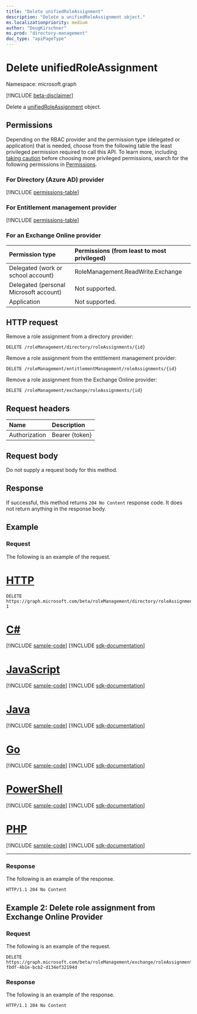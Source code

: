 ```yaml
---
title: "Delete unifiedRoleAssignment"
description: "Delete a unifiedRoleAssignment object."
ms.localizationpriority: medium
author: "DougKirschner"
ms.prod: "directory-management"
doc_type: "apiPageType"
---
```


# Delete unifiedRoleAssignment

Namespace: microsoft.graph

[!INCLUDE [beta-disclaimer](../../includes/beta-disclaimer.md)]

Delete a [unifiedRoleAssignment](../resources/unifiedRoleAssignment.md) object.

## Permissions

Depending on the RBAC provider and the permission type (delegated or application) that is needed, choose from the following table the least privileged permission required to call this API. To learn more, including [taking caution](/graph/auth/auth-concepts#best-practices-for-requesting-permissions) before choosing more privileged permissions, search for the following permissions in [Permissions](/graph/permissions-reference).

### For Directory (Azure AD) provider

<!-- { "blockType": "permissions", "name": "unifiedroleassignment_delete" } -->
[!INCLUDE [permissions-table](../includes/permissions/unifiedroleassignment-delete-permissions.md)]

### For Entitlement management provider

<!-- { "blockType": "permissions", "name": "unifiedroleassignment_delete_2" } -->
[!INCLUDE [permissions-table](../includes/permissions/unifiedroleassignment-delete-2-permissions.md)]

### For an Exchange Online provider

|Permission type      | Permissions (from least to most privileged)              |
|:--------------------|:---------------------------------------------------------|
|Delegated (work or school account) |  RoleManagement.ReadWrite.Exchange   |
|Delegated (personal Microsoft account) | Not supported.    |
|Application | Not supported. |

## HTTP request

Remove a role assignment from a directory provider:

<!-- { "blockType": "ignored" } -->

```http
DELETE /roleManagement/directory/roleAssignments/{id}
```

Remove a role assignment from the entitlement management provider:

<!-- { "blockType": "ignored" } -->

```http
DELETE /roleManagement/entitlementManagement/roleAssignments/{id}
```

Remove a role assignment from the Exchange Online provider:

<!-- { "blockType": "ignored" } -->

```http
DELETE /roleManagement/exchange/roleAssignments/{id}
```


## Request headers

| Name          | Description   |
|:--------------|:--------------|
| Authorization | Bearer {token} |

## Request body

Do not supply a request body for this method.

## Response

If successful, this method returns `204 No Content` response code. It does not return anything in the response body.

## Example

### Request

The following is an example of the request.

# [HTTP](#tab/http)
<!-- {
  "blockType": "request",
  "name": "delete_unifiedroleassignment",
  "sampleKeys": ["lAPpYvVpN0KRkAEhdxReEJC2sEqbR_9Hr48lds9SGHI-1"]
}-->

```http
DELETE https://graph.microsoft.com/beta/roleManagement/directory/roleAssignments/lAPpYvVpN0KRkAEhdxReEJC2sEqbR_9Hr48lds9SGHI-1
```

# [C#](#tab/csharp)
[!INCLUDE [sample-code](../includes/snippets/csharp/delete-unifiedroleassignment-csharp-snippets.md)]
[!INCLUDE [sdk-documentation](../includes/snippets/snippets-sdk-documentation-link.md)]

# [JavaScript](#tab/javascript)
[!INCLUDE [sample-code](../includes/snippets/javascript/delete-unifiedroleassignment-javascript-snippets.md)]
[!INCLUDE [sdk-documentation](../includes/snippets/snippets-sdk-documentation-link.md)]

# [Java](#tab/java)
[!INCLUDE [sample-code](../includes/snippets/java/delete-unifiedroleassignment-java-snippets.md)]
[!INCLUDE [sdk-documentation](../includes/snippets/snippets-sdk-documentation-link.md)]

# [Go](#tab/go)
[!INCLUDE [sample-code](../includes/snippets/go/delete-unifiedroleassignment-go-snippets.md)]
[!INCLUDE [sdk-documentation](../includes/snippets/snippets-sdk-documentation-link.md)]

# [PowerShell](#tab/powershell)
[!INCLUDE [sample-code](../includes/snippets/powershell/delete-unifiedroleassignment-powershell-snippets.md)]
[!INCLUDE [sdk-documentation](../includes/snippets/snippets-sdk-documentation-link.md)]

# [PHP](#tab/php)
[!INCLUDE [sample-code](../includes/snippets/php/delete-unifiedroleassignment-php-snippets.md)]
[!INCLUDE [sdk-documentation](../includes/snippets/snippets-sdk-documentation-link.md)]

---

### Response

The following is an example of the response.

<!-- {
  "blockType": "response",
  "truncated": true
} -->

```http
HTTP/1.1 204 No Content
```

## Example 2: Delete role assignment from Exchange Online Provider

### Request

The following is an example of the request.

<!-- {
  "blockType": "request",
  "name": "delete_exchange_unifiedroleassignment",
  "sampleKeys": ["e664cde0-fbdf-4b1e-bcb2-d134ef32194d"]
}-->

```http
DELETE https://graph.microsoft.com/beta/roleManagement/exchange/roleAssignments/e664cde0-fbdf-4b1e-bcb2-d134ef32194d
```

### Response

The following is an example of the response.

<!-- {
  "blockType": "response",
  "truncated": true
} -->

```http
HTTP/1.1 204 No Content
```

<!-- uuid: 16cd6b66-4b1a-43a1-adaf-3a886856ed98
2019-02-04 14:57:30 UTC -->
<!-- {
  "type": "#page.annotation",
  "description": "Delete unifiedRoleAssignment",
  "keywords": "",
  "section": "documentation",
  "tocPath": ""
}-->



